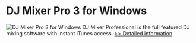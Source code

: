 # DJ Mixer Pro 3 for Windows
![DJ Mixer Pro 3 for Windows](https://mycommerce.akamaized.net/api/pimages/P300876680/BIG/300876680.JPG)
DJ Mixer Professional is the full featured DJ mixing software with instant iTunes access.
[>> Detailed information](https://secure.shareit.com/shareit/product.html?productid=300876680&affiliateid=200057808)